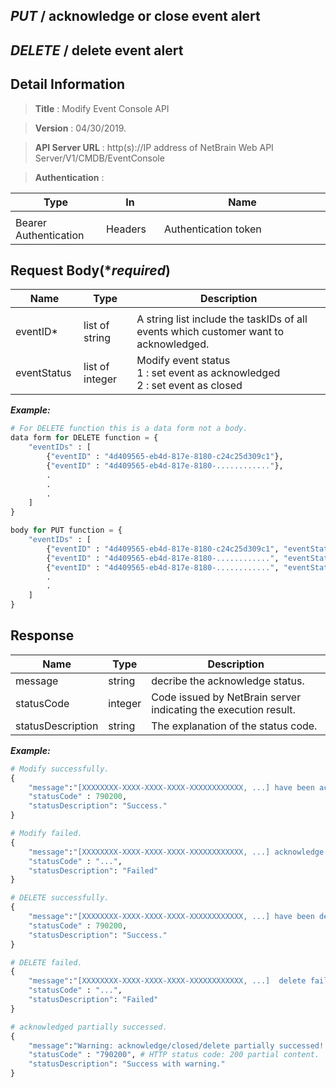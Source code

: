 
## ***PUT*** / acknowledge or close event alert
## ***DELETE*** / delete event alert

## Detail Information

> **Title** : Modify Event Console API<br>

> **Version** : 04/30/2019.

> **API Server URL** : http(s)://IP address of NetBrain Web API Server/V1/CMDB/EventConsole

> **Authentication** : 

|**Type**|**In**|**Name**|
|------|------|------|
|<img width=100/>|<img width=100/>|<img width=500/>|
|Bearer Authentication| Headers | Authentication token | 

## Request Body(****required***)

|**Name**|**Type**|**Description**|
|------|------|------|
|<img width=100/>|<img width=100/>|<img width=500/>|
|eventID* | list of string  | A string list include the taskIDs of all events which customer want to acknowledged. |
|eventStatus| list of integer | Modify event status<br> 1 : set event as acknowledged<br> 2 : set event as closed | # Only for PUT function

***Example:***


```python
# For DELETE function this is a data form not a body.
data form for DELETE function = {
    "eventIDs" : [
        {"eventID" : "4d409565-eb4d-817e-8180-c24c25d309c1"},
        {"eventID" : "4d409565-eb4d-817e-8180-............"},
        .
        .
        .
    ]
}

body for PUT function = {
    "eventIDs" : [
        {"eventID" : "4d409565-eb4d-817e-8180-c24c25d309c1", "eventStatus" : [1]}, #set event as acknowledged
        {"eventID" : "4d409565-eb4d-817e-8180-............", "eventStatus" : [2]}, #set event as closed
        {"eventID" : "4d409565-eb4d-817e-8180-............", "eventStatus" : [1, 2]}, #set event as acknowledged and closed
        .
        .
    ]
}


```

## Response

|**Name**|**Type**|**Description**|
|------|------|------|
|message | string |decribe the acknowledge status.|
|statusCode| integer | Code issued by NetBrain server indicating the execution result.  |
|statusDescription| string | The explanation of the status code. |

***Example:***


```python
# Modify successfully.
{
    "message":"[XXXXXXXX-XXXX-XXXX-XXXX-XXXXXXXXXXXX, ...] have been acknowledged successfully, [XXXXXXXX-XXXX-XXXX-XXXX-XXXXXXXXXXXX, ...] have been closed successfully!"
    "statusCode" : 790200,
    "statusDescription": "Success."
}

# Modify failed.
{
    "message":"[XXXXXXXX-XXXX-XXXX-XXXX-XXXXXXXXXXXX, ...] acknowledge or close failed! Reason:...",
    "statusCode" : "...",
    "statusDescription": "Failed"
}

# DELETE successfully.
{
    "message":"[XXXXXXXX-XXXX-XXXX-XXXX-XXXXXXXXXXXX, ...] have been delete successfully!"
    "statusCode" : 790200,
    "statusDescription": "Success."
}

# DELETE failed.
{
    "message":"[XXXXXXXX-XXXX-XXXX-XXXX-XXXXXXXXXXXX, ...]  delete failed! Reason:...",
    "statusCode" : "...",
    "statusDescription": "Failed"
}

# acknowledged partially successed.
{
    "message":"Warning: acknowledge/closed/delete partially successed! Reason:[XXXXXXXX-XXXX-XXXX-XXXX-XXXXXXXXXXXX, ...] in "eventIDs" list are not found.",
    "statusCode" : "790200", # HTTP status code: 200 partial content.
    "statusDescription": "Success with warning."
}
```
